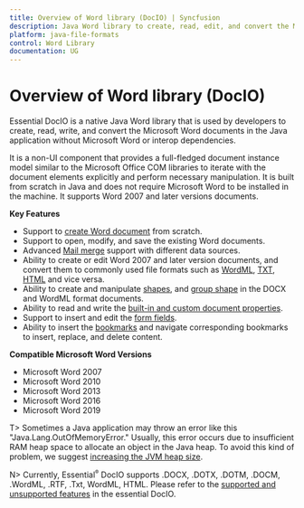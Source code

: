 ```yaml
---
title: Overview of Word library (DocIO) | Syncfusion
description: Java Word library to create, read, edit, and convert the Microsoft Word documents in the Java application without Microsoft Word or interop dependencies.
platform: java-file-formats
control: Word Library
documentation: UG
---
```

# Overview of Word library (DocIO)

Essential DocIO is a native Java Word library that is used by developers to create, read, write, and convert the Microsoft Word documents in the Java application without Microsoft Word or interop dependencies.

It is a non-UI component that provides a full-fledged document instance model similar to the Microsoft Office COM libraries to iterate with the document elements explicitly and perform necessary manipulation. It is built from scratch in Java and does not require Microsoft Word to be installed in the machine. It supports Word 2007 and later versions documents.

**Key Features**

* Support to [create Word document](https://help.syncfusion.com/document-processing/word/word-library/java/getting-started) from scratch.
* Support to open, modify, and save the existing Word documents.
* Advanced [Mail merge](https://help.syncfusion.com/document-processing/word/word-library/java/working-with-mail-merge) support with different data sources.
* Ability to create or edit Word 2007 and later version documents, and convert them to commonly used file formats such as [WordML](https://help.syncfusion.com/document-processing/word/word-library/java/word-file-formats#word-processing-xml-xml), [TXT](https://help.syncfusion.com/document-processing/word/word-library/java/text), [HTML](https://help.syncfusion.com/document-processing/word/word-library/java/html) and vice versa.
* Ability to create and manipulate [shapes](https://help.syncfusion.com/document-processing/word/word-library/java/working-with-shapes), and [group shape](https://help.syncfusion.com/document-processing/word/word-library/java/working-with-shapes#grouping-shapes) in the DOCX and WordML format documents.
* Ability to read and write the [built-in and custom document properties](https://help.syncfusion.com/document-processing/word/word-library/java/working-with-word-document#working-with-word-document-properties).
* Support to insert and edit the [form fields](https://help.syncfusion.com/document-processing/word/word-library/java/working-with-form-fields).
* Ability to insert the [bookmarks](https://help.syncfusion.com/document-processing/word/word-library/java/working-with-bookmarks) and navigate corresponding bookmarks to insert, replace, and delete content.

**Compatible Microsoft Word Versions**

* Microsoft Word 2007
* Microsoft Word 2010
* Microsoft Word 2013
* Microsoft Word 2016
* Microsoft Word 2019

T> Sometimes a Java application may throw an error like this "Java.Lang.OutOfMemoryError." Usually, this error occurs due to insufficient RAM heap space to allocate an object in the Java heap. To avoid this kind of problem, we suggest [increasing the JVM heap size](https://docs.oracle.com/cd/E29587_01/PlatformServices.60x/ps_rel_discovery/src/crd_advanced_jvm_heap.html).

N> Currently, Essential<sup style="font-size:70%">&reg;</sup> DocIO supports .DOCX, .DOTX, .DOTM, .DOCM, .WordML, .RTF, .Txt, WordML, HTML. Please refer to the [supported and unsupported features](https://help.syncfusion.com/document-processing/word/word-library/java/supported-and-unsupported-features) in the essential DocIO.